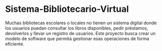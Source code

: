 # Sistema-Bibliotecario-Virtual

Muchas bibliotecas escolares o locales no tienen un sistema digital donde los usuarios puedan consultar los libros disponibles, pedir préstamos, devolverlos y llevar un registro de usuarios. Este proyecto busca crear un modelo de software que permita gestionar esas operaciones de forma eficiente.
